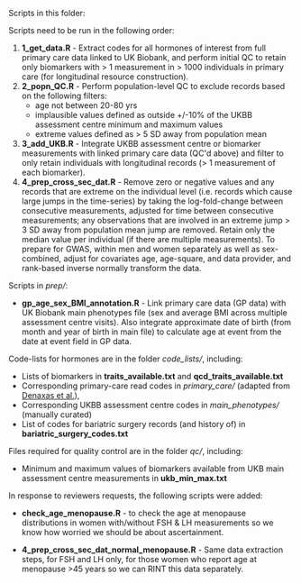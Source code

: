 Scripts in this folder:

Scripts need to be run in the following order:

1. **1_get_data.R** - Extract codes for all hormones of interest from full primary care data linked to UK Biobank, and perform initial QC to retain only biomarkers with > 1 measurement in > 1000 individuals in primary care (for longitudinal resource construction). 
2. **2_popn_QC.R** - Perform population-level QC to exclude records based on the following filters:
	- age not between 20-80 yrs
	- implausible values defined as outside +/-10% of the UKBB assessment centre minimum and maximum values
	- extreme values defined as > 5 SD away from population mean
3. **3_add_UKB.R** - Integrate UKBB assessment centre or biomarker measurements with linked primary care data (QC'd above) and filter to only retain individuals with longitudinal records (> 1 measurement of each biomarker).
4. **4_prep_cross_sec_dat.R** - Remove zero or negative values and any records that are extreme on the individual level (i.e. records which cause large jumps in the time-series) by taking the log-fold-change between consecutive measurements, adjusted for time between consecutive measurements; any observations that are involved in an extreme jump > 3 SD away from population mean jump are removed. Retain only the median value per individual (if there are multiple measurements). To prepare for GWAS, within men and women separately as well as sex-combined, adjust for covariates age, age-square, and data provider, and rank-based inverse normally transform the data. 

Scripts in *prep/*:

- **gp_age_sex_BMI_annotation.R** - Link primary care data (GP data) with UK Biobank main phenotypes file (sex and average BMI across multiple assessment centre visits). Also integrate approximate date of birth (from month and year of birth in main file) to calculate age at event from the date at event field in GP data.

Code-lists for hormones are in the folder *code_lists/*, including:

- Lists of biomarkers in **traits_available.txt** and **qcd_traits_available.txt**
- Corresponding primary-care read codes in *primary_care/* (adapted from [Denaxas et al.](https://github.com/spiros/ukb-biomarker-phenotypes)),
- Corresponding UKBB assessment centre codes in *main_phenotypes/* (manually curated)
- List of codes for bariatric surgery records (and history of) in **bariatric_surgery_codes.txt**

Files required for quality control are in the folder *qc/*, including:
- Minimum and maximum values of biomarkers available from UKB main assessment centre measurements in **ukb_min_max.txt**

In response to reviewers requests, the following scripts were added:
- **check_age_menopause.R** - to check the age at menopause distributions in women with/without FSH & LH measurements so we know how worried we should be about ascertainment.

- **4_prep_cross_sec_dat_normal_menopause.R** - Same data extraction steps, for FSH and LH only, for those women who report age at menopause >45 years so we can RINT this data separately. 